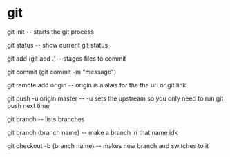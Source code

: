 # git

git init -- starts the git process

git status -- show current git status

git add  (git add .)-- stages files to commit

git commit (git commit -m "message")

git remote add origin -- origin is a alais for the the url or git link

git push -u origin master -- -u sets the upstream so you only need to run git push next time

git branch -- lists branches

git branch (branch name) -- make a branch in that name idk

git checkout -b (branch name) -- makes new branch and switches to it
